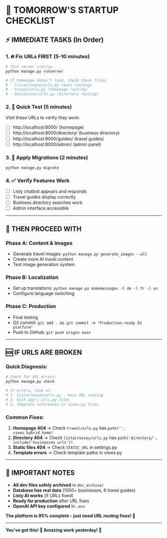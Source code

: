 # 🚀 TOMORROW'S STARTUP CHECKLIST

## ⚡ **IMMEDIATE TASKS (In Order)**

### 1. 🔥 **Fix URLs FIRST** (5-10 minutes)
```bash
# Test server startup
python manage.py runserver

# If homepage doesn't load, check these files:
# - listacrosseu/urls.py (main routing)
# - travel/urls.py (homepage routing) 
# - businesses/urls.py (directory routing)
```

### 2. 🧪 **Quick Test** (5 minutes)
Visit these URLs to verify they work:
- [ ] http://localhost:8000/ (homepage)
- [ ] http://localhost:8000/directory/ (business directory)
- [ ] http://localhost:8000/guides/ (travel guides)
- [ ] http://localhost:8000/admin/ (admin panel)

### 3. 🔧 **Apply Migrations** (2 minutes)
```bash
python manage.py migrate
```

### 4. ✅ **Verify Features Work**
- [ ] Listy chatbot appears and responds
- [ ] Travel guides display correctly
- [ ] Business directory searches work
- [ ] Admin interface accessible

---

## 🎯 **THEN PROCEED WITH**

### **Phase A: Content & Images**
- Generate travel images: `python manage.py generate_images --all`
- Create more AI travel content
- Test image generation system

### **Phase B: Localization** 
- Set up translations: `python manage.py makemessages -l de -l fr -l es`
- Configure language switching

### **Phase C: Production**
- Final testing
- Git commit: `git add . && git commit -m "Production-ready EU platform"`
- Push to GitHub: `git push origin main`

---

## 🆘 **IF URLS ARE BROKEN**

### **Quick Diagnosis:**
```bash
# Check for URL errors:
python manage.py check

# If errors, look at:
# 1. listacrosseu/urls.py - main URL routing
# 2. Each app's urls.py files
# 3. Template references in views.py files
```

### **Common Fixes:**
1. **Homepage 404** → Check `travel/urls.py` has `path('', views.hybrid_home)`
2. **Directory 404** → Check `listacrosseu/urls.py` has `path('directory/', include('businesses.urls'))`
3. **Static files 404** → Check `STATIC_URL` in settings.py
4. **Template errors** → Check template paths in views.py

---

## 📝 **IMPORTANT NOTES**

- **All dev files safely archived** in `dev_archive/`
- **Database has real data** (1000+ businesses, 6 travel guides)
- **Listy AI works** (if URLs fixed)
- **Ready for production** after URL fixes
- **OpenAI API key configured** in `.env`

**The platform is 95% complete - just need URL routing fixes! 🎉**

---

**You've got this! 💪 Amazing work yesterday! 🚀**